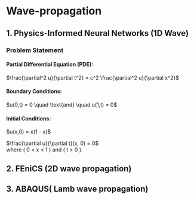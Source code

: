 # Wave-propagation
## 1. Physics-Informed Neural Networks (1D Wave) 
### Problem Statement
#### Partial Differential Equation (PDE):
$\frac{\partial^2 u}{\partial t^2} = c^2 \frac{\partial^2 u}{\partial x^2}\$
#### Boundary Conditions:
$u(0,t) = 0 \quad \text{and} \quad u(1,t) = 0\$
#### Initial Conditions:
$u(x,0) = x(1 - x)\$

$\\frac{\partial u}{\partial t}(x, 0) = 0\$  
where \( 0 < x < 1 \) and \( t > 0 \).
## 2. FEniCS (2D wave propagation) 
## 3. ABAQUS( Lamb wave propagation)

